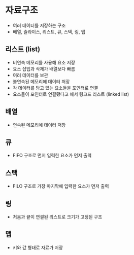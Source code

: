 # 자료구조
- 여러 데이터를 저장하는 구조
- 배열, 슬라이스, 리스트, 큐, 스택, 링, 맵

## 리스트 (list)
- 비연속 메모리를 사용해 요소 저장
- 요소 삽입과 삭제가 배열보다 빠름
- 여러 데이터를 보관
- 불연속된 메모리에 데이터 저장
- 각 데이터를 담고 있는 요소들을 포인터로 연결
- 요소들이 포인터로 연결됐다고 해서 링크드 리스트 (linked list)

## 배열
- 연속된 메모리에 데이터 저장

## 큐
- FIFO 구조로 먼저 입력한 요소가 먼저 출력

## 스택
- FILO 구조로 가장 마지막에 입력한 요소가 먼저 출력

## 링
- 처음과 끝이 연결된 리스트로 크기가 고정된 구조

## 맵
- 키와 값 형태로 자료가 저장